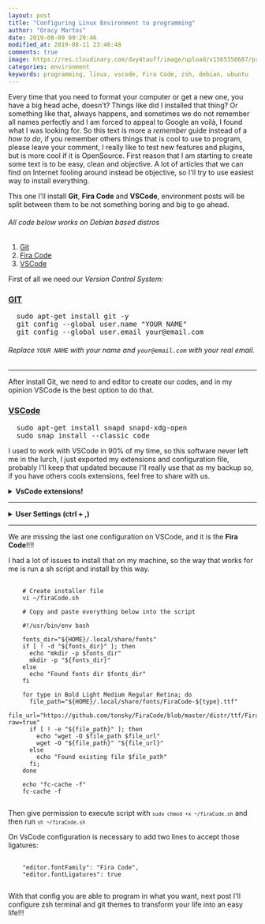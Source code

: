 ```yaml
---
layout: post
title: "Configuring Linux Environment to programming"
author: "Oracy Martos"
date: 2019-08-09 09:29:46
modified_at: 2019-08-11 23:46:48
comments: true
image: https://res.cloudinary.com/dvy4tauff/image/upload/v1565356687/preview_configuring_linux_environment_to_programming_p1oia4.jpg
categories: environment
keywords: programming, linux, vscode, Fira Code, zsh, debian, ubuntu
---
```


Every time that you need to format your computer or get a new one, you have a big head ache, doesn't? Things like did I installed that thing? Or something like that, always happens, and sometimes we do not remember all names perfectly and I am forced to appeal to Google an voilà, I found what I was looking for.
So this text is more a _remember_ guide instead of a _how to do_, if you remember others things that is cool to use to program, please leave your comment, I really like to test new features and plugins, but is more cool if it is OpenSource.
First reason that I am starting to create some text is to be easy, clean and objective. A lot of articles that we can find on Internet fooling around instead be objective, so I'll try to use easiest way to install everything.

This one I'll install **Git**, **Fira Code** and **VSCode**, environment posts will be split between them to be not something boring and big to go ahead.

###### All code below works on Debian based distros

1. [Git](#git)
2. [Fira Code](#firacode)
3. [VSCode](#vscode)

First of all we need our _Version Control System_:

### [GIT](https://git-scm.com/download/linux)

<pre class="bash">
  sudo apt-get install git -y
  git config --global user.name "YOUR NAME"
  git config --global user.email your@email.com
</pre>

###### Replace `YOUR NAME` with your name and `your@email.com` with your real email.

---

After install Git, we need to and editor to create our codes, and in my opinion VSCode is the best option to do that.

### [VSCode](https://code.visualstudio.com/)

<pre class="bash">
  sudo apt-get install snapd snapd-xdg-open
  sudo snap install --classic code
</pre>

I used to work with VSCode in 90% of my time, so this software never left me in the lurch, I just exported my extensions and configuration file, probably I'll keep that updated because I'll really use that as my backup so, if you have others cools extensions, feel free to share with us.

<details>
  <summary><b>VsCode extensions!</b></summary>
  
  <pre class="bash">
    code --install-extension aaron-bond.better-comments
    code --install-extension abusaidm.html-snippets
    code --install-extension ahmadawais.shades-of-purple
    code --install-extension amandeepmittal.expressjs
    code --install-extension bbenoist.vagrant
    code --install-extension bierner.emojisense
    code --install-extension christian-kohler.npm-intellisense
    code --install-extension christian-kohler.path-intellisense
    code --install-extension CoenraadS.bracket-pair-colorizer
    code --install-extension coolbear.systemd-unit-file
    code --install-extension DavidAnson.vscode-markdownlint
    code --install-extension dbaeumer.vscode-eslint
    code --install-extension donjayamanne.githistory
    code --install-extension dracula-theme.theme-dracula
    code --install-extension eamodio.gitlens
    code --install-extension eg2.vscode-npm-script
    code --install-extension eprincev-egor.toggle-upper-case
    code --install-extension esbenp.prettier-vscode
    code --install-extension fatihacet.gitlab-workflow
    code --install-extension formulahendry.auto-rename-tag
    code --install-extension formulahendry.code-runner
    code --install-extension foxundermoon.shell-format
    code --install-extension funkyremi.vscode-google-translate
    code --install-extension ginfuru.ginfuru-vscode-jekyll-syntax
    code --install-extension ginfuru.vscode-jekyll-snippets
    code --install-extension GrapeCity.gc-excelviewer
    code --install-extension Gruntfuggly.todo-tree
    code --install-extension HookyQR.beautify
    code --install-extension humao.rest-client
    code --install-extension jasonn-porch.gitlab-mr
    code --install-extension marcostazi.VS-code-vagrantfile
    code --install-extension micnil.vscode-checkpoints
    code --install-extension ms-azuretools.vscode-cosmosdb
    code --install-extension ms-azuretools.vscode-docker
    code --install-extension ms-python.python
    code --install-extension ms-vscode.azure-account
    code --install-extension ms-vscode.wordcount
    code --install-extension mtxr.sqltools
    code --install-extension oderwat.indent-rainbow
    code --install-extension pflannery.vscode-versionlens
    code --install-extension PKief.material-icon-theme
    code --install-extension pnp.polacode
    code --install-extension qezhu.gitlink
    code --install-extension rbbit.typescript-hero
    code --install-extension redhat.vscode-xml
    code --install-extension RoscoP.ActiveFileInStatusBar
    code --install-extension shd101wyy.markdown-preview-enhanced
    code --install-extension streetsidesoftware.code-spell-checker
    code --install-extension streetsidesoftware.code-spell-checker-portuguese-brazilian
    code --install-extension timonwong.shellcheck
    code --install-extension vector-of-bool.gitflow
    code --install-extension xabikos.JavaScriptSnippets
    code --install-extension Zignd.html-css-class-completion
  </pre>
  
</details>

---

<details>
  <summary><b>User Settings (ctrl + ,)</b></summary>
  
  <pre class="prettyprint" style="display: ">
    <code class="language-json">
      {
        "editor.tabSize": 2,
        "emmet.includeLanguages": {
          "html": "html",
          "javascript": "javascriptreact"
        },
        "workbench.iconTheme": "material-icon-theme",
        "files.autoSave": "afterDelay",
        "files.autoSaveDelay": 2000,
        "terminal.external.linuxExec": "iterm",
        "terminal.external.osxExec": "iTerm.app",
        "terminal.integrated.shell.osx": "zsh",
        "terminal.integrated.enableBold": true,
        "terminal.integrated.fontFamily": "MesloLGL Nerd Font",
        "terminal.integrated.fontSize": 14,
        "terminal.integrated.rightClickCopyPaste": true,
        "editor.wordWrap": "on",
        "editor.formatOnSave": true,
        "editor.formatOnPaste": true,
        "editor.fontFamily": "Fira Code",
        "editor.fontLigatures": true,
        "workbench.editor.highlightModifiedTabs": true,
        "explorer.sortOrder": "type",
        // "editor.minimap.enabled": false,
        "[javascript]": {
          "editor.defaultFormatter": "numso.prettier-standard-vscode"
        },
        "workbench.iconTheme": "material-icon-theme",
        "workbench.colorTheme": "Shades of Purple",
        "prettier.jsxSingleQuote": true,
        "prettier.printWidth": 100,
        "prettier.semi": false,
        "prettier.useTabs": true,
        "prettier.tabWidth": 2,
        "todo-tree.defaultHighlight": {
          "icon": "alert",
          "type": "text",
          "foreground": "red",
          "background": "white",
          "opacity": 50,
          "iconColour": "blue"
        },
        "todo-tree.defaultHighlight": {
          "icon": "alert",
          "type": "text",
          "foreground": "red",
          "background": "white",
          "opacity": 50,
          "iconColour": "blue"
        },
        "todo-tree.customHighlight": {
          "TODO": {
            "icon": "check",
            "type": "line",
            "foreground": "black",
            "iconColour": "red"
          },
          "FIXME": {
            "foreground": "black",
            "iconColour": "yellow",
            "icon": "bug"
          },
          "ASKFORHELP": {
            "icon": "heart",
            "iconColour": "pink"
          }
        },
        "typescript.updateImportsOnFileMove.enabled": "always",
        "cSpell.userWords": ["urlstations"],
        "editor.cursorStyle": "line",
        "editor.cursorBlinking": "expand",
        "files.trimFinalNewlines": true,
        "gitlab.instanceUrl": "http://192.168.101.250/gitlab",
        "window.zoomLevel": 0,
        "shellformat.flag": "-i 4",
        "javascript.updateImportsOnFileMove.enabled": "always",
        "[dockerfile]": {
          "editor.defaultFormatter": "ms-azuretools.vscode-docker"
        },
        "editor.renderWhitespace": "all",
        "extensions.ignoreRecommendations": false
      }
    </code>
  </pre>
</details>

---

We are missing the last one configuration on VSCode, and it is the **Fira Code**!!!!

I had a lot of issues to install that on my machine, so the way that works for me is run a sh script and install by this way.

<pre class="prettyprint">
  <code class="language-bash">
    # Create installer file
    vi ~/firaCode.sh

    # Copy and paste everything below into the script

    #!/usr/bin/env bash

    fonts_dir="${HOME}/.local/share/fonts"
    if [ ! -d "${fonts_dir}" ]; then
      echo "mkdir -p $fonts_dir"
      mkdir -p "${fonts_dir}"
    else
      echo "Found fonts dir $fonts_dir"
    fi

    for type in Bold Light Medium Regular Retina; do
      file_path="${HOME}/.local/share/fonts/FiraCode-${type}.ttf"
      file_url="https://github.com/tonsky/FiraCode/blob/master/distr/ttf/FiraCode-${type}.ttf?raw=true"
      if [ ! -e "${file_path}" ]; then
        echo "wget -O $file_path $file_url"
        wget -O "${file_path}" "${file_url}"
      else
        echo "Found existing file $file_path"
      fi;
    done

    echo "fc-cache -f"
    fc-cache -f
  </code>
</pre>

Then give permission to execute script with <code class="inline">`sudo chmod +x ~/firaCode.sh`</code> and then run <code class="inline">`sh ~/firaCode.sh`</code>

On VsCode configuration is necessary to add two lines to accept those ligatures:

<pre class="prettyprint" style="display: ">
  <code class="language-json">
    "editor.fontFamily": "Fira Code",
    "editor.fontLigatures": true
  </code>
</pre>

With that config you are able to program in what you want, next post I'll configure zsh terminal and git themes to transform your life into an easy life!!!
